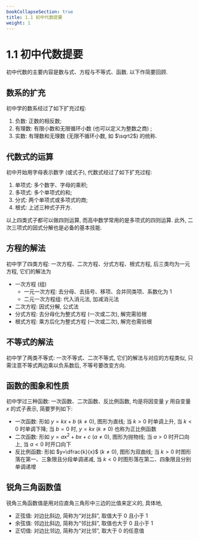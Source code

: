 ```yaml
---
bookCollapseSection: true
title: 1.1 初中代数提要
weight: 1
---
```


# 1.1 初中代数提要

初中代数的主要内容是数与式、方程与不等式、函数. 以下作简要回顾.

## 数系的扩充

初中学的数系经过了如下扩充过程: 

1. 负数: 正数的相反数;
2. 有理数: 有限小数和无限循环小数 (也可以定义为整数之商) ;
3. 实数: 有理数和无理数 (无限不循环小数, 如 $\sqrt2$) 的统称.

## 代数式的运算

初中开始用字母表示数字 (或式子), 代数式经过了如下扩充过程: 

1. 单项式: 多个数字、字母的乘积; 
2. 多项式: 多个单项式的和; 
3. 分式: 两个单项式或多项式的商; 
4. 根式: 上述三种式子开方.

以上四类式子都可以做四则运算, 而高中数学常用的是多项式的四则运算.  此外, 二次三项式的因式分解也是必备的基本技能.

## 方程的解法

初中学了四类方程: 一次方程、二次方程、分式方程、根式方程, 后三类均为一元方程, 它们的解法为

- 一次方程 (组)
  - 一元一次方程: 去分母、去括号、移项、合并同类项、系数化为 $1$
  - 二元一次方程组: 代入消元法, 加减消元法
- 二次方程: 因式分解, 公式法
- 分式方程: 去分母化为整式方程 (一次或二次), 解完需验根
- 根式方程: 乘方后化为整式方程 (一次或二次), 解完也需验根

## 不等式的解法

初中学了两类不等式: 一次不等式、二次不等式, 它们的解法与对应的方程类似, 只需注意不等式两边乘以负系数后, 不等号要改变方向.

## 函数的图象和性质

初中学过三种函数: 一次函数、二次函数、反比例函数, 均是将因变量 $y$ 用自变量 $x$ 的式子表示, 简要罗列如下: 

- 一次函数: 形如 $y=kx+b$ ($k\neq 0$), 图形为直线; 当 $k>0$ 时单调上升, 当 $k<0$ 时单调下降; 当 $b=0$ 时, $y=kx$ ($k\neq 0$) 也称为正比例函数
- 二次函数: 形如 $y=ax^2+bx+c$ ($a\neq 0$), 图形为抛物线; 当 $a>0$ 时开口向上, 当 $a<0$ 时开口向下
- 反比例函数: 形如 $y=\dfrac{k}{x}$ ($k\neq 0$), 图形为双曲线; 当 $k>0$ 时图形落在第一、三象限且分段单调递减, 当 $k<0$ 时图形落在第二、四象限且分别单调递增

## 锐角三角函数值

锐角三角函数值是用对应直角三角形中三边的比值来定义的, 具体地, 

- 正弦值: 对边比斜边, 简称为“对比斜”, 取值大于 $0$ 且小于 $1$
- 余弦值: 邻边比斜边, 简称为“邻比斜”, 取值也大于 $0$ 且小于 $1$
- 正切值: 对边比邻边, 简称为“对比邻”, 取大于 $0$ 的任意值